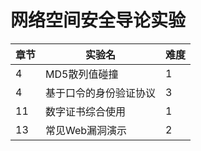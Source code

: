 # 网络空间安全导论实验

|章节|实验名|难度|
|---|---|---|
|4| MD5散列值碰撞|1|
|4| 基于口令的身份验证协议|3|
|11|数字证书综合使用|1|
|13|常见Web漏洞演示 |2|